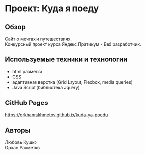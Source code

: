 # Проект: Куда я поеду

## Обзор
Сайт о мечтах и путешествиях.  
Конкурсный проект курса Яндекс Пратикум - Веб разработчик.

## Используемые техники и технологии
- html разметка
- CSS
- адаптивная верстка (Grid Layout, Flexbox, media queries)
- Java Script (библиотека Jquery)

## GitHub Pages
https://orkhanrakhmetov.github.io/kuda-ya-poedu

## Авторы
Любовь Кушко  
Орхан Рахметов
